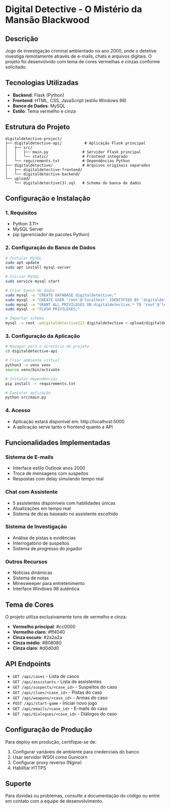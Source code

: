 # Digital Detective - O Mistério da Mansão Blackwood

## Descrição
Jogo de investigação criminal ambientado no ano 2000, onde o detetive investiga remotamente através de e-mails, chats e arquivos digitais. O projeto foi desenvolvido com tema de cores vermelhas e cinzas conforme solicitado.

## Tecnologias Utilizadas
- **Backend**: Flask (Python)
- **Frontend**: HTML, CSS, JavaScript (estilo Windows 98)
- **Banco de Dados**: MySQL
- **Estilo**: Tema vermelho e cinza

## Estrutura do Projeto
```
digitaldetective-project/
├── digitaldetective-api/          # Aplicação Flask principal
│   ├── src/
│   │   ├── main.py               # Servidor Flask principal
│   │   └── static/               # Frontend integrado
│   └── requirements.txt          # Dependências Python
├── digitaldetective/             # Arquivos originais separados
│   ├── digitaldetective-frontend/
│   └── digitaldetective-backend/
└── upload/
    └── digitaldetective(3).sql   # Schema do banco de dados
```

## Configuração e Instalação

### 1. Requisitos
- Python 3.11+
- MySQL Server
- pip (gerenciador de pacotes Python)

### 2. Configuração do Banco de Dados
```bash
# Instalar MySQL
sudo apt update
sudo apt install mysql-server

# Iniciar MySQL
sudo service mysql start

# Criar banco de dados
sudo mysql -e "CREATE DATABASE digitaldetective;"
sudo mysql -e "CREATE USER 'root'@'localhost' IDENTIFIED BY 'digitaldetective123';"
sudo mysql -e "GRANT ALL PRIVILEGES ON digitaldetective.* TO 'root'@'localhost';"
sudo mysql -e "FLUSH PRIVILEGES;"

# Importar schema
mysql -u root -pdigitaldetective123 digitaldetective < upload/digitaldetective\(3\).sql
```

### 3. Configuração da Aplicação
```bash
# Navegar para o diretório do projeto
cd digitaldetective-api

# Criar ambiente virtual
python3 -m venv venv
source venv/bin/activate

# Instalar dependências
pip install -r requirements.txt

# Executar aplicação
python src/main.py
```

### 4. Acesso
- Aplicação estará disponível em: http://localhost:5000
- A aplicação serve tanto o frontend quanto a API

## Funcionalidades Implementadas

### Sistema de E-mails
- Interface estilo Outlook anos 2000
- Troca de mensagens com suspeitos
- Respostas com delay simulando tempo real

### Chat com Assistente
- 5 assistentes disponíveis com habilidades únicas
- Atualizações em tempo real
- Sistema de dicas baseado no assistente escolhido

### Sistema de Investigação
- Análise de pistas e evidências
- Interrogatório de suspeitos
- Sistema de progresso do jogador

### Outros Recursos
- Notícias dinâmicas
- Sistema de notas
- Minesweeper para entretenimento
- Interface Windows 98 autêntica

## Tema de Cores
O projeto utiliza exclusivamente tons de vermelho e cinza:
- **Vermelho principal**: #cc0000
- **Vermelho claro**: #ff4040
- **Cinza escuro**: #2a2a2a
- **Cinza médio**: #808080
- **Cinza claro**: #d0d0d0

## API Endpoints
- `GET /api/cases` - Lista de casos
- `GET /api/assistants` - Lista de assistentes
- `GET /api/suspects/<case_id>` - Suspeitos do caso
- `GET /api/clues/<case_id>` - Pistas do caso
- `GET /api/weapons/<case_id>` - Armas do caso
- `POST /api/start-game` - Iniciar novo jogo
- `GET /api/emails/<case_id>` - E-mails do caso
- `GET /api/dialogues/<case_id>` - Diálogos do caso

## Configuração de Produção
Para deploy em produção, certifique-se de:
1. Configurar variáveis de ambiente para credenciais do banco
2. Usar servidor WSGI como Gunicorn
3. Configurar proxy reverso (Nginx)
4. Habilitar HTTPS

## Suporte
Para dúvidas ou problemas, consulte a documentação do código ou entre em contato com a equipe de desenvolvimento.

